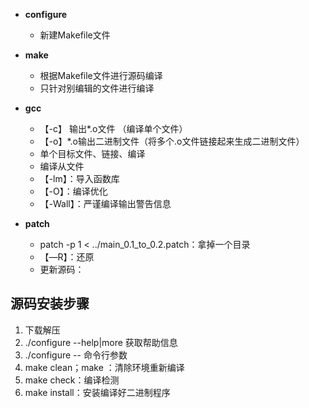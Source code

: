 - **configure**
	- 新建Makefile文件
- **make**
	- 根据Makefile文件进行源码编译
	- 只针对别编辑的文件进行编译
- **gcc**
	- 【-c】 输出*.o文件 （编译单个文件）
	- 【-o】*.o输出二进制文件（将多个.o文件链接起来生成二进制文件）
	- 单个目标文件、链接、编译
	- 编译从文件
	- 【-lm】：导入函数库
	- 【-O】：编译优化
	- 【-Wall】：严谨编译输出警告信息

- **patch**
	- patch -p 1 < ../main_0.1_to_0.2.patch：拿掉一个目录
	- 【—R】：还原
	- 更新源码：
## 源码安装步骤
1. 下载解压
2. ./configure --help|more 获取帮助信息
3. ./configure --  命令行参数
4. make clean；make ：清除环境重新编译
5. make check：编译检测
6. make install：安装编译好二进制程序
<!--stackedit_data:
eyJoaXN0b3J5IjpbMTQ0MDkzNTQyOCwtNTE5MjIxMDQyLDIwNT
ExMTY4MDEsMjEwNjg2Nzc0MCw4Nzk3ODgzODMsLTE3MDc3NTE1
MCwtMjAyMTk0ODM1OF19
-->